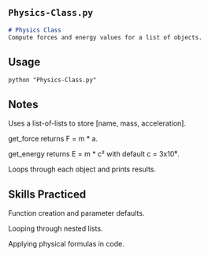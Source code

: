 
## `Physics-Class.py`
```markdown
# Physics Class
Compute forces and energy values for a list of objects.
```

## Usage

```
python "Physics-Class.py"
```

## Notes
Uses a list-of-lists to store [name, mass, acceleration].

get_force returns F = m * a.

get_energy returns E = m * c² with default c = 3x10⁸.

Loops through each object and prints results.


## Skills Practiced
Function creation and parameter defaults.

Looping through nested lists.

Applying physical formulas in code.
